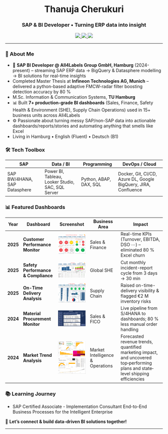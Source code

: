 <h1 align="center">Thanuja Cherukuri</h1>
<h3 align="center">SAP & BI Developer • Turning ERP data into insight</h3>

<p align="center">
  <a href="mailto:thanujacherukuri111@gmail.com">
    <img src="https://img.shields.io/badge/Email-D14836?style=for-the-badge&logo=gmail&logoColor=white"/>
  </a>
  <a href="https://www.linkedin.com/in/thanuja-c/">
    <img src="https://img.shields.io/badge/LinkedIn-0A66C2?style=for-the-badge&logo=linkedin&logoColor=white"/>
  </a>
  <a href="https://github.com/Cherukuri-Thanu">
    <img src="https://img.shields.io/github/followers/Cherukuri-Thanu?style=for-the-badge&label=Follow&logo=github"/>
  </a>
</p>

---

### 🚀 About Me
- 🏢  **SAP BI Developer @ All4Labels Group GmbH, Hamburg** (2024-present) – streaming SAP ERP data → BigQuery & Datasphere modelling → BI solutions for real-time insights
- Completed Master Thesis at **Infineon Technologies AG, Munich** – delivered a python-based adaptive FMCW-radar filter boosting detection accuracy by 80 %
- M.Sc. Information & Communication Systems, **TU Hamburg**  
- 📊  Built **7+ production-grade BI dashboards** (Sales, Finance, Safety Health & Environment (SHE), Supply Chain Operations) used in 15+ business units across All4Labels
- ⚙️  Passionate about turning messy SAP/non-SAP data into actionable dashboards/reports/stories and automating anything that smells like Excel
-  Living in Hamburg • English (Fluent) • Deutsch (B1)  

### 🛠️ Tech Toolbox
| SAP | Data / BI | Programming | DevOps / Cloud |
|-----|-----------|-------------|----------------|
| SAP BW/4HANA, SAP Datasphere | Power BI, Tableau, Looker Studio, SAC, SQL Server | Python, ABAP, DAX, SQL | Docker, Git, CI/CD, Azure DL, Google BigQuery, JIRA, Confluence |

### 📊 Featured Dashboards

| Year | Dashboard | Screenshot | Business Area | Impact |
|------|-----------|------------|---------------|--------|
| **2025** | **Customer Performance Monitor** | <img src="customer-performance-overview.png" width="160" alt="Customer Performance Monitor"> | Sales & Finance | Real-time KPIs (Turnover, EBITDA, DSO ⋯) – eliminated 80 % Excel churn |
| **2025** | **Safety Performance & Compliance** | <img src="safety-performance-overview.png" width="160" alt="Safety Performance dashboard"> | Global SHE | Cut monthly incident-report cycle from 3 days → 30 min |
| **2025** | **On-Time Delivery Analysis** | <img src="procurement-otd-overview.png" width="160" alt="Procurement & OTD dashboard"> | Supply Chain | Raised on-time-delivery visibility & flagged €2 M inventory risks |
| **2024** | **Material Procurement Monitor** | <img src="procurement-overview.png" width="160" alt="Naish dashboard"> | Sales & FICO | Live pipeline from S/4HANA to dashboards; 80 % less manual order handling |
| **2024** | **Market Trend Analysis** | <img src="OFN.png" width="120" alt="Market Trend – Page 1"> <img src="OF2.png" width="120" alt="Market Trend – Page 2"> | Market Intelligence & Operations | Forecasted revenue trends, quantified marketing impact, and uncovered top‐performing plans and state‐level shipping efficiencies |



### 📚 Learning Journey
- SAP Certified Associate - Implementation Consultant End-to-End Business Processes for the Intelligent Enterprise
  
💬 **Let’s connect & build data-driven BI solutions together!**

---
